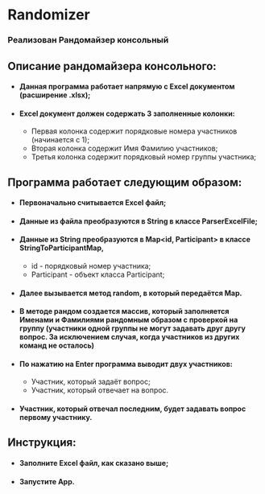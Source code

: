 # Randomizer
### Реализован Рандомайзер консольный
## Описание рандомайзера консольного:
 - #### Данная программа работает напрямую с Excel документом (расширение .xlsx);
 - #### Excel документ должен содержать 3 заполненные колонки:
    - Первая колонка содержит порядковые номера участников (начинается с 1);
    - Вторая колонка содержит Имя Фамилию участников;
    - Третья колонка содержит порядковый номер группы участника;
## Программа работает следующим образом:
   - #### Первоначально считывается Excel файл;
   - #### Данные из файла преобразуются в String в классе ParserExcelFile;
   - #### Данные из String преобразуются в Map<id, Participant> в классе StringToParticipantMap,
     - id - порядковый номер участника;
     - Participant - объект класса Participant;
   - #### Далее вызывается метод random, в который передаётся Map.
   - #### В методе рандом создается массив, который заполняется Именами и Фамилиями рандомным образом с проверкой на группу (участники одной группы не могут задавать друг другу вопрос. За исключением случая, когда участников из других команд не осталось)
   - #### По нажатию на Enter программа выводит двух участников:
     - Участник, который задаёт вопрос;
     - Участник, который отвечает на вопрос.
   - #### Участник, который отвечал последним, будет задавать вопрос первому участнику.
## Инструкция:
   - #### Заполните Excel файл, как сказано выше; 
   - #### Запустите App.
